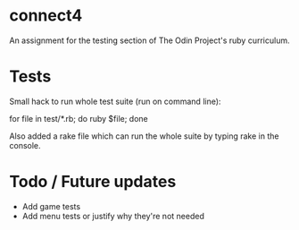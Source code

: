 # connect4
An assignment for the testing section of The Odin Project's ruby curriculum.

# Tests

Small hack to run whole test suite (run on command line):

for file in test/*.rb; do ruby $file; done

Also added a rake file which can run the whole suite by typing rake in the console.

# Todo / Future updates

* Add game tests
* Add menu tests or justify why they're not needed

